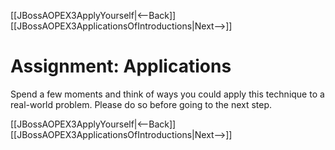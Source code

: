 [[JBossAOPEX3ApplyYourself|<--Back]] [[JBossAOPEX3ApplicationsOfIntroductions|Next-->]]

# Assignment: Applications
Spend a few moments and think of ways you could apply this technique to a real-world problem. Please do so before going to the next step.

[[JBossAOPEX3ApplyYourself|<--Back]] [[JBossAOPEX3ApplicationsOfIntroductions|Next-->]]